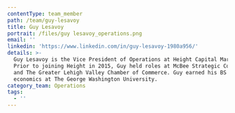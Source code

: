 ```yaml
---
contentType: team_member
path: /team/guy-lesavoy
title: Guy Lesavoy
portrait: /files/guy lesavoy_operations.png
email: ''
linkedin: 'https://www.linkedin.com/in/guy-lesavoy-1980a956/'
details: >-
  Guy Lesavoy is the Vice President of Operations at Height Capital Markets.
  Prior to joining Height in 2015, Guy held roles at McBee Strategic Consulting
  and The Greater Lehigh Valley Chamber of Commerce. Guy earned his BS in
  economics at The George Washington University.
category_team: Operations
tags:
  - ''
---
```


